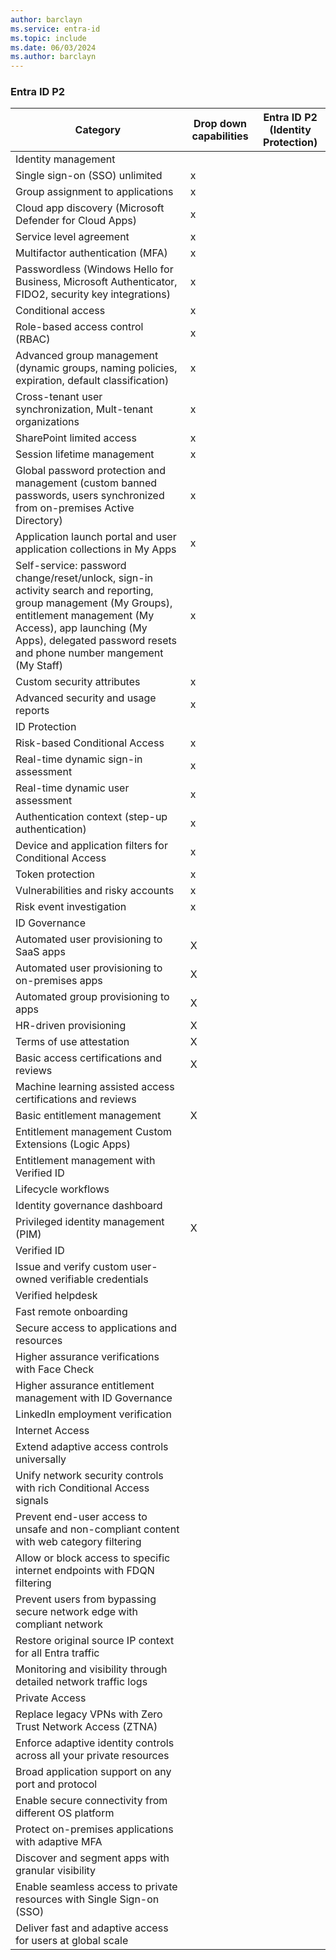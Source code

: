 ```yaml
---
author: barclayn
ms.service: entra-id
ms.topic: include
ms.date: 06/03/2024
ms.author: barclayn
---
```


### Entra ID P2

| Category | Drop down capabilities | Entra ID P2 (Identity Protection) |
| --- | --- | --- |
| Identity management | | |
| Single sign-on (SSO) unlimited | x | |
| Group assignment to applications | x | |
| Cloud app discovery (Microsoft Defender for Cloud Apps) | x | |
| Service level agreement | x | |
| Multifactor authentication (MFA) | x | |
| Passwordless (Windows Hello for Business, Microsoft Authenticator, FIDO2, security key integrations) | x | |
| Conditional access | x | |
| Role-based access control (RBAC) | x | |
| Advanced group management (dynamic groups, naming policies, expiration, default classification) | x | |
| Cross-tenant user synchronization, Mult-tenant organizations | x | |
| SharePoint limited access | x | |
| Session lifetime management | x | |
| Global password protection and management (custom banned passwords, users synchronized from on-premises Active Directory) | x | |
| Application launch portal and user application collections in My Apps | x | |
| Self-service: password change/reset/unlock, sign-in activity search and reporting, group management (My Groups), entitlement management (My Access), app launching (My Apps), delegated password resets and phone number mangement (My Staff) | x | |
| Custom security attributes | x | |
| Advanced security and usage reports | x | |
| ID Protection | | |
| Risk-based Conditional Access | x | |
| Real-time dynamic sign-in assessment | x | |
| Real-time dynamic user assessment | x | |
| Authentication context (step-up authentication) | x | |
| Device and application filters for Conditional Access | x | |
| Token protection | x | |
| Vulnerabilities and risky accounts | x | |
| Risk event investigation | x | |
| ID Governance | | |
| Automated user provisioning to SaaS apps | X | |
| Automated user provisioning to on-premises apps | X | |
| Automated group provisioning to apps | X | |
| HR-driven provisioning | X | |
| Terms of use attestation | X | |
| Basic access certifications and reviews | X | |
| Machine learning assisted access certifications and reviews | | |
| Basic entitlement management | X | |
| Entitlement management Custom Extensions (Logic Apps) | | |
| Entitlement management with Verified ID | | |
| Lifecycle workflows | | |
| Identity governance dashboard | | |
| Privileged identity management (PIM) | X | |
| Verified ID | | |
| Issue and verify custom user-owned verifiable credentials | | |
| Verified helpdesk | | |
| Fast remote onboarding | | |
| Secure access to applications and resources | | |
| Higher assurance verifications with Face Check | | |
| Higher assurance entitlement management with ID Governance | | |
| LinkedIn employment verification | | |
| Internet Access | | |
| Extend adaptive access controls universally | | |
| Unify network security controls with rich Conditional Access signals | | |
| Prevent end-user access to unsafe and non-compliant content with web category filtering | | |
| Allow or block access to specific internet endpoints with FDQN filtering | | |
| Prevent users from bypassing secure network edge with compliant network | | |
| Restore original source IP context for all Entra traffic | | |
| Monitoring and visibility through detailed network traffic logs | | |
| Private Access | | |
| Replace legacy VPNs with Zero Trust Network Access (ZTNA) | | |
| Enforce adaptive identity controls across all your private resources | | |
| Broad application support on any port and protocol | | |
| Enable secure connectivity from different OS platform | | |
| Protect on-premises applications with adaptive MFA | | |
| Discover and segment apps with granular visibility | | |
| Enable seamless access to private resources with Single Sign-on (SSO) | | |
| Deliver fast and adaptive access for users at global scale | | |